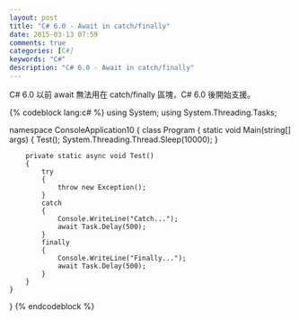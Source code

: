 ```yaml
---
layout: post
title: "C# 6.0 - Await in catch/finally"
date: 2015-03-13 07:59
comments: true
categories: [C#]
keywords: "C#"
description: "C# 6.0 - Await in catch/finally"
---
```


C# 6.0 以前 await 無法用在 catch/finally 區塊，C# 6.0 後開始支援。  

<!-- More -->

{% codeblock lang:c# %}
using System;
using System.Threading.Tasks;

namespace ConsoleApplication10
{
    class Program
    {
        static void Main(string[] args)
        {
            Test();
            System.Threading.Thread.Sleep(10000);
        }

        private static async void Test()
        {
            try
            {
                throw new Exception();
            }
            catch
            {
                Console.WriteLine("Catch...");
                await Task.Delay(500);                
            }
            finally
            {
                Console.WriteLine("Finally...");
                await Task.Delay(500);
            }
        }
    }
}
{% endcodeblock %}
